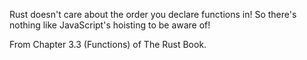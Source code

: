 Rust doesn't care about the order you declare functions in! So there's nothing like JavaScript's hoisting to be aware of!

From Chapter 3.3 (Functions) of The Rust Book.